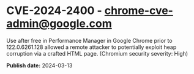 # CVE-2024-2400 - chrome-cve-admin@google.com

Use after free in Performance Manager in Google Chrome prior to 122.0.6261.128 allowed a remote attacker to potentially exploit heap corruption via a crafted HTML page. (Chromium security severity: High)

**Publish date:** 2024-03-13
